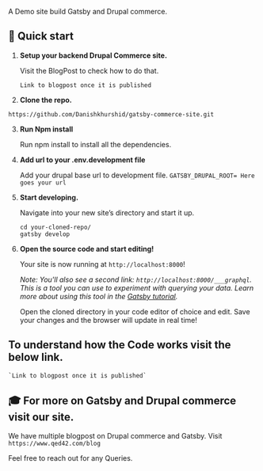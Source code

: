A Demo site build Gatsby and Drupal commerce. 

## 🚀 Quick start

1. **Setup your backend Drupal Commerce site.** 
   
   Visit the BlogPost to check how to do that.

    `Link to blogpost once it is published`

2.  **Clone the repo.**

   `https://github.com/Danishkhurshid/gatsby-commerce-site.git`

3. **Run Npm install**

     Run npm install to install all the dependencies. 

4.  **Add url to your .env.development file**

    Add your drupal base url to development file.
    ```GATSBY_DRUPAL_ROOT= Here goes your url``` 

5.  **Start developing.**

    Navigate into your new site’s directory and start it up.

    ```shell
    cd your-cloned-repo/
    gatsby develop
    ```

6.  **Open the source code and start editing!**

    Your site is now running at `http://localhost:8000`!

    _Note: You'll also see a second link: _`http://localhost:8000/___graphql`_. This is a tool you can use to experiment with querying your data. Learn more about using this tool in the [Gatsby tutorial](https://www.gatsbyjs.org/tutorial/part-five/#introducing-graphiql)._

    Open the cloned directory in your code editor of choice and edit. Save your changes and the browser will update in real time!

## To understand how the Code works visit the below link.

    `Link to blogpost once it is published`

## 🎓 For more on Gatsby and Drupal commerce visit our site.

   We have multiple blogpost on Drupal commerce and Gatsby.
   Visit `https://www.qed42.com/blog`

  Feel free to reach out for any Queries. 